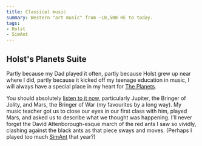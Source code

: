 ```yaml
---
title: Classical music
summary: Western "art music" from ~10,500 HE to today.
tags:
- Holst
- SimAnt
---
```


## Holst's Planets Suite

Partly because my Dad played it often, partly because Holst grew up near where I did, partly because it kicked off my teenage education in music, I will always have a special place in my heart for [The Planets](https://en.wikipedia.org/wiki/The_Planets).

You should absolutely [listen to it now](https://songwhip.com/gustav-holst/holsttheplanets), particularly Jupiter, the Bringer of Jolity, and Mars, the Bringer of War (my favourites by a long way). My music teacher got us to close our eyes in our first class with him, played Mars, and asked us to describe what we thought was happening. I'll never forget the David Attenborough-esque march of the red ants I saw so vividly, clashing against the black ants as that piece sways and moves. (Perhaps I played too much [SimAnt](https://en.wikipedia.org/wiki/SimAnt) that year?)
